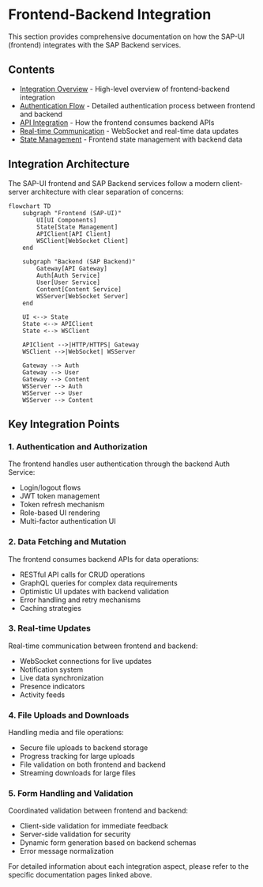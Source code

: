 # Frontend-Backend Integration

This section provides comprehensive documentation on how the SAP-UI (frontend) integrates with the SAP Backend services.

## Contents

- [Integration Overview](./overview.md) - High-level overview of frontend-backend integration
- [Authentication Flow](./authentication-flow.md) - Detailed authentication process between frontend and backend
- [API Integration](./api-integration.md) - How the frontend consumes backend APIs
- [Real-time Communication](./realtime-communication.md) - WebSocket and real-time data updates
- [State Management](./state-management.md) - Frontend state management with backend data

## Integration Architecture

The SAP-UI frontend and SAP Backend services follow a modern client-server architecture with clear separation of concerns:

```mermaid
flowchart TD
    subgraph "Frontend (SAP-UI)"
        UI[UI Components]
        State[State Management]
        APIClient[API Client]
        WSClient[WebSocket Client]
    end
    
    subgraph "Backend (SAP Backend)"
        Gateway[API Gateway]
        Auth[Auth Service]
        User[User Service]
        Content[Content Service]
        WSServer[WebSocket Server]
    end
    
    UI <--> State
    State <--> APIClient
    State <--> WSClient
    
    APIClient -->|HTTP/HTTPS| Gateway
    WSClient -->|WebSocket| WSServer
    
    Gateway --> Auth
    Gateway --> User
    Gateway --> Content
    WSServer --> Auth
    WSServer --> User
    WSServer --> Content
```

## Key Integration Points

### 1. Authentication and Authorization

The frontend handles user authentication through the backend Auth Service:

- Login/logout flows
- JWT token management
- Token refresh mechanism
- Role-based UI rendering
- Multi-factor authentication UI

### 2. Data Fetching and Mutation

The frontend consumes backend APIs for data operations:

- RESTful API calls for CRUD operations
- GraphQL queries for complex data requirements
- Optimistic UI updates with backend validation
- Error handling and retry mechanisms
- Caching strategies

### 3. Real-time Updates

Real-time communication between frontend and backend:

- WebSocket connections for live updates
- Notification system
- Live data synchronization
- Presence indicators
- Activity feeds

### 4. File Uploads and Downloads

Handling media and file operations:

- Secure file uploads to backend storage
- Progress tracking for large uploads
- File validation on both frontend and backend
- Streaming downloads for large files

### 5. Form Handling and Validation

Coordinated validation between frontend and backend:

- Client-side validation for immediate feedback
- Server-side validation for security
- Dynamic form generation based on backend schemas
- Error message normalization

For detailed information about each integration aspect, please refer to the specific documentation pages linked above.
